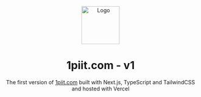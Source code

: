 <div align="center">
  <img alt="Logo" src="https://raw.githubusercontent.com/1piit/portfolio/app/favicon.ico" width="100" />
</div>
<h1 align="center">
  1piit.com - v1
</h1>
<p align="center">
  The first version of <a href="https://1piit.com" target="_blank">1piit.com</a> built with Next.js, TypeScript and TailwindCSS and hosted with Vercel</a>
</p>
